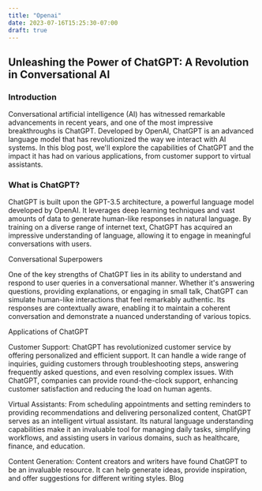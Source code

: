 ```yaml
---
title: "Openai"
date: 2023-07-16T15:25:30-07:00
draft: true
---
```

## Unleashing the Power of ChatGPT: A Revolution in Conversational AI

### Introduction

Conversational artificial intelligence (AI) has witnessed remarkable advancements in recent years, and one of the most impressive breakthroughs is ChatGPT. Developed by OpenAI, ChatGPT is an advanced language model that has revolutionized the way we interact with AI systems. In this blog post, we'll explore the capabilities of ChatGPT and the impact it has had on various applications, from customer support to virtual assistants.

### What is ChatGPT?

ChatGPT is built upon the GPT-3.5 architecture, a powerful language model developed by OpenAI. It leverages deep learning techniques and vast amounts of data to generate human-like responses in natural language. By training on a diverse range of internet text, ChatGPT has acquired an impressive understanding of language, allowing it to engage in meaningful conversations with users.

Conversational Superpowers

One of the key strengths of ChatGPT lies in its ability to understand and respond to user queries in a conversational manner. Whether it's answering questions, providing explanations, or engaging in small talk, ChatGPT can simulate human-like interactions that feel remarkably authentic. Its responses are contextually aware, enabling it to maintain a coherent conversation and demonstrate a nuanced understanding of various topics.

Applications of ChatGPT

Customer Support: ChatGPT has revolutionized customer service by offering personalized and efficient support. It can handle a wide range of inquiries, guiding customers through troubleshooting steps, answering frequently asked questions, and even resolving complex issues. With ChatGPT, companies can provide round-the-clock support, enhancing customer satisfaction and reducing the load on human agents.

Virtual Assistants: From scheduling appointments and setting reminders to providing recommendations and delivering personalized content, ChatGPT serves as an intelligent virtual assistant. Its natural language understanding capabilities make it an invaluable tool for managing daily tasks, simplifying workflows, and assisting users in various domains, such as healthcare, finance, and education.

Content Generation: Content creators and writers have found ChatGPT to be an invaluable resource. It can help generate ideas, provide inspiration, and offer suggestions for different writing styles. Blog






